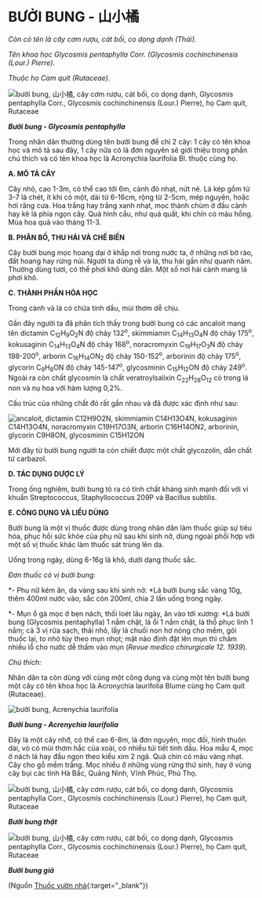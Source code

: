 # BƯỞI BUNG - 山小橘

*Còn có tên là cây cơm rượu, cát bối, co dọng dạnh (Thái).*

*Tên khoa học Glycosmis pentaphylla Corr. (Glycosmis cochinchinensis (Lour.) Pierre).*

*Thuộc họ Cam quít (Rutaceae).*

![bưởi bung, 山小橘, cây cơm rượu, cát bối, co dọng dạnh, Glycosmis pentaphylla Corr., Glycosmis cochinchinensis \(Lour.\) Pierre\), họ Cam quít, Rutaceae](/imgs/caythuoc/dtl/buoi-bung.jpg)

***Bưởi bung - Glycosmis pentaphylla***

Trong nhân dân thường dùng tên bưởi bung để chỉ 2 cây: 1 cây có tên khoa học và mô tả sau đây, 1 cây nữa có lá đơn nguyên sẽ giới thiệu trong phần chú thích và có tên khoa học là Acronychia laurifolia Bl. thuộc cùng họ.

**A. MÔ TẢ CÂY**

Cây nhỏ, cao 1-3m, có thể cao tới 6m, cành đỏ nhạt, nứt nẻ. Lá kép gồm từ 3-7 lá chét, ít khi có một, dài từ 6-16cm, rộng từ 2-5cm, mép nguyên, hoặc hơi răng cưa. Hoa trắng hay trắng xanh nhạt, mọc thành chùm ở đầu cành hay kẽ lá phía ngọn cây. Quả hình cầu, như quả quất, khi chín có màu hồng. Mùa hoa quả vào tháng 11-3.

**B. PHÂN BỐ, THU HÁI VÀ CHẾ BIẾN**

Cây bưởi bung mọc hoang dại ở khắp nơi trong nước ta, ở những nơi bờ rào, đất hoang hay rừng núi. Người ta dùng rễ và lá, thu hái gần như quanh năm. Thường dùng tươi, có thể phơi khô dùng dần. Một số nơi hái cành mang lá phơi khô.

**C. THÀNH PHẦN HÓA HỌC**

Trong cành và lá có chứa tinh dầu, mùi thơm dễ chịu.

Gần đây người ta đã phân tích thấy trong bưởi bung có các ancaloit mang tên dictamin C<sub>12</sub>H<sub>9</sub>O<sub>2</sub>N độ chảy 132<sup>o</sup>, skimmiamin C<sub>14</sub>H<sub>13</sub>O<sub>4</sub>N độ chảy 175<sup>o</sup>, kokusaginin C<sub>14</sub>H<sub>13</sub>O<sub>4</sub>N độ chảy 168<sup>o</sup>, noracromyxin C<sub>19</sub>H<sub>17</sub>O<sub>3</sub>N độ chảy 198-200<sup>o</sup>, arborin C<sub>16</sub>H<sub>14</sub>ON<sub>2</sub> độ chảy 150-152<sup>o</sup>, arborinin độ chảy 175<sup>o</sup>, glycorin C<sub>9</sub>H<sub>8</sub>ON độ chảy 145-147<sup>o</sup>, glycosminin C<sub>15</sub>H<sub>12</sub>ON độ chảy 249<sup>o</sup>. Ngoài ra còn chất glycosmin là chất veratroylsalixin C<sub>22</sub>H<sub>28</sub>O<sub>12</sub> có trong lá non và nụ hoa với hàm lượng 0,2%.

Cấu trúc của những chất đó rất gần nhau và đã được xác định như sau:

![ancaloit, dictamin C12H9O2N, skimmiamin C14H13O4N, kokusaginin C14H13O4N, noracromyxin C19H17O3N, arborin C16H14ON2, arborinin, glycorin C9H8ON, glycosminin C15H12ON](/imgs/caythuoc/dtl/buoi-bung-2.jpg)

Mới đây từ bưởi bung người ta còn chiết được một chất glycozolin, dẫn chất từ carbazol.

**D. TÁC DỤNG DƯỢC LÝ**

Trong ống nghiệm, bưởi bung tỏ ra có tính chất kháng sinh mạnh đối với vi khuẩn Streptococcus, Staphyllococcus 209P và Bacillus subtilis.

**E. CÔNG DỤNG VÀ LIỀU DÙNG**

Bưởi bung là một vị thuốc được dùng trong nhân dân làm thuốc giúp sự tiêu hóa, phục hồi sức khỏe của phụ nữ sau khi sinh nở, dùng ngoài phối hợp với một số vị thuốc khác làm thuốc sát trùng lên da.

Uống trong ngày, dùng 6-16g lá khô, dưới dạng thuốc sắc.

*Đơn thuốc có vị bưởi bung:*

*- Phụ nữ kém ăn, da vàng sau khi sinh nở: *Lá bưởi bung sắc vàng 10g, thêm 400ml nước vào, sắc còn 200ml, chia 2 lần uống trong ngày.

*- Mụn ổ gà mọc ở bẹn nách, thối loét lâu ngày, ăn vào tới xương: *Lá bưởi bung (Glycosmis pentaphylla) 1 nắm chặt, lá ổi 1 nắm chặt, lá thổ phục linh 1 nắm; cả 3 vị rửa sạch, thái nhỏ, lấy lá chuối non hơ nóng cho mềm, gói thuốc lại, to nhỏ tùy theo mụn nhọt; mặt nào định đặt lên mụn thì châm nhiều lỗ cho nước dễ thấm vào mụn (*Revue medico chirurgicale 12. 1939*).

*Chú thích:*

Nhân dân ta còn dùng với cùng một công dụng và cùng một tên bưởi bung một cây có tên khoa học là Acronychia laurifolia Blume cùng họ Cam quít (Rutaceae).

![bưởi bung, Acrenychia laurifolia](/imgs/caythuoc/dtl/buoi-bung-3.jpg)

***Bưởi bung - Acrenychia laurifolia***

Đây là một cây nhỡ, có thể cao 6-8m, lá đơn nguyên, mọc đối, hình thuôn dài, vò có mùi thơm hắc của xoài, có nhiều túi tiết tinh dầu. Hoa mẫu 4, mọc ở nách lá hay đầu ngọn theo kiểu xim 2 ngả. Quả chín có màu vàng nhạt. Cây cho gỗ mềm trắng. Mọc nhiều ở những vùng rừng thứ sinh, hay ở vùng cây bụi các tỉnh Hà Bắc, Quảng Ninh, Vĩnh Phúc, Phú Thọ.

![bưởi bung, 山小橘, cây cơm rượu, cát bối, co dọng dạnh, Glycosmis pentaphylla Corr., Glycosmis cochinchinensis \(Lour.\) Pierre\), họ Cam quít, Rutaceae](/imgs/caythuoc/dtl/buoi-bung-4.jpg)

***Bưởi bung thật***

![bưởi bung, 山小橘, cây cơm rượu, cát bối, co dọng dạnh, Glycosmis pentaphylla Corr., Glycosmis cochinchinensis \(Lour.\) Pierre\), họ Cam quít, Rutaceae](/imgs/caythuoc/dtl/buoi-bung-5.jpg)

***Bưởi bung giả***


(Nguồn [Thuốc vườn nhà](http://thuocvuonnha.com){:target="_blank"})